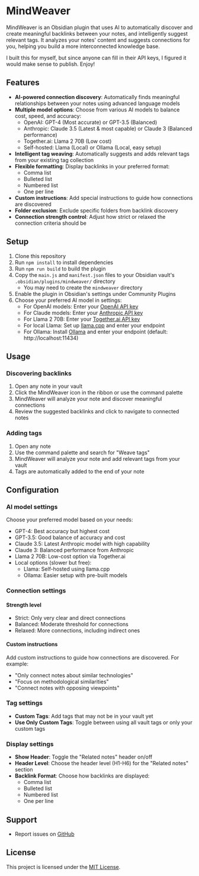 # MindWeaver

MindWeaver is an Obsidian plugin that uses AI to automatically discover and create meaningful backlinks between your notes, and intelligently suggest relevant tags. It analyzes your notes' content and suggests connections for you, helping you build a more interconnected knowledge base.

I built this for myself, but since anyone can fill in their API keys, I figured it would make sense to publish. Enjoy!

## Features

- **AI-powered connection discovery**: Automatically finds meaningful relationships between your notes using advanced language models
- **Multiple model options**: Choose from various AI models to balance cost, speed, and accuracy:
  - OpenAI: GPT-4 (Most accurate) or GPT-3.5 (Balanced)
  - Anthropic: Claude 3.5 (Latest & most capable) or Claude 3 (Balanced performance)
  - Together.ai: Llama 2 70B (Low cost)
  - Self-hosted: Llama (Local) or Ollama (Local, easy setup)
- **Intelligent tag weaving**: Automatically suggests and adds relevant tags from your existing tag collection
- **Flexible formatting**: Display backlinks in your preferred format:
  - Comma list
  - Bulleted list
  - Numbered list
  - One per line
- **Custom instructions**: Add special instructions to guide how connections are discovered
- **Folder exclusion**: Exclude specific folders from backlink discovery
- **Connection strength control**: Adjust how strict or relaxed the connection criteria should be

## Setup

1. Clone this repository
2. Run `npm install` to install dependencies
3. Run `npm run build` to build the plugin
4. Copy the `main.js` and `manifest.json` files to your Obsidian vault's `.obsidian/plugins/mindweaver/` directory
   - You may need to create the `mindweaver` directory
5. Enable the plugin in Obsidian's settings under Community Plugins
6. Choose your preferred AI model in settings:
   - For OpenAI models: Enter your [OpenAI API key](https://platform.openai.com/)
   - For Claude models: Enter your [Anthropic API key](https://console.anthropic.com/account/keys)
   - For Llama 2 70B: Enter your [Together.ai API key](https://www.together.ai/)
   - For local Llama: Set up [llama.cpp](https://github.com/ggerganov/llama.cpp) and enter your endpoint
   - For Ollama: Install [Ollama](https://ollama.com/) and enter your endpoint (default: http://localhost:11434)

## Usage

### Discovering backlinks
1. Open any note in your vault
2. Click the MindWeaver icon in the ribbon or use the command palette
3. MindWeaver will analyze your note and discover meaningful connections
4. Review the suggested backlinks and click to navigate to connected notes

### Adding tags
1. Open any note
2. Use the command palette and search for "Weave tags"
3. MindWeaver will analyze your note and add relevant tags from your vault
4. Tags are automatically added to the end of your note

## Configuration

### AI model settings
Choose your preferred model based on your needs:
- GPT-4: Best accuracy but highest cost
- GPT-3.5: Good balance of accuracy and cost
- Claude 3.5: Latest Anthropic model with high capability
- Claude 3: Balanced performance from Anthropic
- Llama 2 70B: Low-cost option via Together.ai
- Local options (slower but free):
  - Llama: Self-hosted using llama.cpp
  - Ollama: Easier setup with pre-built models

### Connection settings
#### Strength level
- Strict: Only very clear and direct connections
- Balanced: Moderate threshold for connections
- Relaxed: More connections, including indirect ones

#### Custom instructions
Add custom instructions to guide how connections are discovered. For example:
- "Only connect notes about similar technologies"
- "Focus on methodological similarities"
- "Connect notes with opposing viewpoints"

### Tag settings
- **Custom Tags**: Add tags that may not be in your vault yet
- **Use Only Custom Tags**: Toggle between using all vault tags or only your custom tags

### Display settings
- **Show Header**: Toggle the "Related notes" header on/off
- **Header Level**: Choose the header level (H1-H6) for the "Related notes" section
- **Backlink Format**: Choose how backlinks are displayed:
  - Comma list
  - Bulleted list
  - Numbered list
  - One per line

## Support

- Report issues on [GitHub](https://github.com/treggify/mindweaver/issues)

## License

This project is licensed under the [MIT License](./LICENSE).
